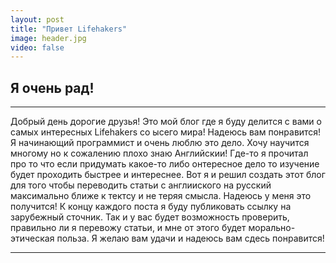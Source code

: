 ```yaml
---
layout: post
title: "Привет Lifehakers"
image: header.jpg
video: false
---
```


## Я очень рад!

* * *

Добрый день дорогие друзья! Это мой блог где я буду делится с вами о самых интересных Lifehakers со ысего мира! Надеюсь вам понравится!
Я начинающий программист и очень люблю это дело. Хочу научится многому но к сожалению плохо знаю Английскии! Где-то я прочитал про то 
что если придумать какое-то либо онтересное дело то изучение будет проходить быстрее и интереснее. Вот я и решил создать этот блог для того чтобы 
переводить статьи с англииского на русский максимально ближе к тектсу и не теряя смысла. Надеюсь у меня это получится! К концу каждого 
поста я буду публиковать ссылку на зарубежный сточник. Так и у вас будет возможность проверить, правильно ли я перевожу статьи, и мне от 
этого будет морально-этическая польза. Я желаю вам удачи и надеюсь вам сдесь понравится! 

* * *
